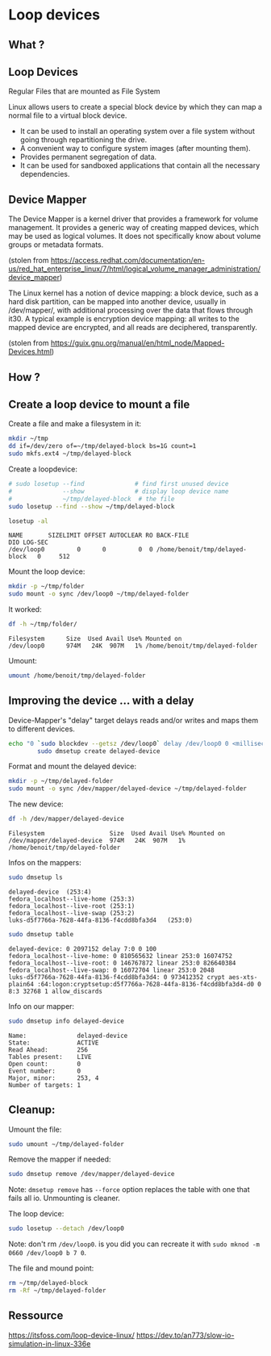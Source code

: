 # Loop devices

## What ?

## Loop Devices

Regular Files that are mounted as File System

Linux allows users to create a special block device by which they can map a
normal file to a virtual block device.

* It can be used to install an operating system over a file system without
  going through repartitioning the drive.
* A convenient way to configure system images (after mounting them).
* Provides permanent segregation of data.
* It can be used for sandboxed applications that contain all the necessary
  dependencies.

## Device Mapper

The Device Mapper is a kernel driver that provides a framework for volume
management. It provides a generic way of creating mapped devices, which may be
used as logical volumes. It does not specifically know about volume groups or
metadata formats. 

(stolen from <https://access.redhat.com/documentation/en-us/red_hat_enterprise_linux/7/html/logical_volume_manager_administration/device_mapper>)


The Linux kernel has a notion of device mapping: a block device, such as a hard
disk partition, can be mapped into another device, usually in /dev/mapper/,
with additional processing over the data that flows through it30. A typical
example is encryption device mapping: all writes to the mapped device are
encrypted, and all reads are deciphered, transparently.

(stolen from <https://guix.gnu.org/manual/en/html_node/Mapped-Devices.html>)

## How ?

## Create a loop device to mount a file

Create a file and make a filesystem in it:

```bash
mkdir ~/tmp
dd if=/dev/zero of=~/tmp/delayed-block bs=1G count=1
sudo mkfs.ext4 ~/tmp/delayed-block
```

Create a loopdevice:

```bash
# sudo losetup --find              # find first unused device
#              --show              # display loop device name
#              ~/tmp/delayed-block  # the file
sudo losetup --find --show ~/tmp/delayed-block 
```

```bash
losetup -al
```
```console
NAME       SIZELIMIT OFFSET AUTOCLEAR RO BACK-FILE                      DIO LOG-SEC
/dev/loop0         0      0         0  0 /home/benoit/tmp/delayed-block   0     512
```

Mount the loop device:

```bash
mkdir -p ~/tmp/folder
sudo mount -o sync /dev/loop0 ~/tmp/delayed-folder
```

It worked:

```bash
df -h ~/tmp/folder/
```
```console
Filesystem      Size  Used Avail Use% Mounted on
/dev/loop0      974M   24K  907M   1% /home/benoit/tmp/delayed-folder
```

Umount:

```bash
umount /home/benoit/tmp/delayed-folder
```

## Improving the device ... with a delay

Device-Mapper's "delay" target delays reads and/or writes and maps them to
different devices.

```bash
echo "0 `sudo blockdev --getsz /dev/loop0` delay /dev/loop0 0 <milliseconds>" |\
        sudo dmsetup create delayed-device
```

Format and mount the delayed device:

```bash
mkdir -p ~/tmp/delayed-folder
sudo mount -o sync /dev/mapper/delayed-device ~/tmp/delayed-folder
```

The new device:

```bash
df -h /dev/mapper/delayed-device
```
```console
Filesystem                  Size  Used Avail Use% Mounted on
/dev/mapper/delayed-device  974M   24K  907M   1% /home/benoit/tmp/delayed-folder
```

Infos on the mappers:

```bash
sudo dmsetup ls
```
```console
delayed-device	(253:4)
fedora_localhost--live-home	(253:3)
fedora_localhost--live-root	(253:1)
fedora_localhost--live-swap	(253:2)
luks-d5f7766a-7628-44fa-8136-f4cdd8bfa3d4	(253:0)
```
```bash
sudo dmsetup table
```
```console
delayed-device: 0 2097152 delay 7:0 0 100
fedora_localhost--live-home: 0 810565632 linear 253:0 16074752
fedora_localhost--live-root: 0 146767872 linear 253:0 826640384
fedora_localhost--live-swap: 0 16072704 linear 253:0 2048
luks-d5f7766a-7628-44fa-8136-f4cdd8bfa3d4: 0 973412352 crypt aes-xts-plain64 :64:logon:cryptsetup:d5f7766a-7628-44fa-8136-f4cdd8bfa3d4-d0 0 8:3 32768 1 allow_discards
```

Info on our mapper:

```bash
sudo dmsetup info delayed-device
```
```console
Name:              delayed-device
State:             ACTIVE
Read Ahead:        256
Tables present:    LIVE
Open count:        0
Event number:      0
Major, minor:      253, 4
Number of targets: 1
```

## Cleanup:

Umount the file:

```bash
sudo umount ~/tmp/delayed-folder
```

Remove the mapper if needed:

```bash
sudo dmsetup remove /dev/mapper/delayed-device
```

Note: `dmsetup remove` has `--force` option replaces the table with one that
fails all io. Unmounting is cleaner.


The loop device:

```bash
sudo losetup --detach /dev/loop0
```

Note: don't rm `/dev/loop0`. is you did you can recreate it with `sudo mknod -m
0660 /dev/loop0 b 7 0`.

The file and mound point:

```bash
rm ~/tmp/delayed-block
rm -Rf ~/tmp/delayed-folder
```

## Ressource

<https://itsfoss.com/loop-device-linux/>
<https://dev.to/an773/slow-io-simulation-in-linux-336e>
